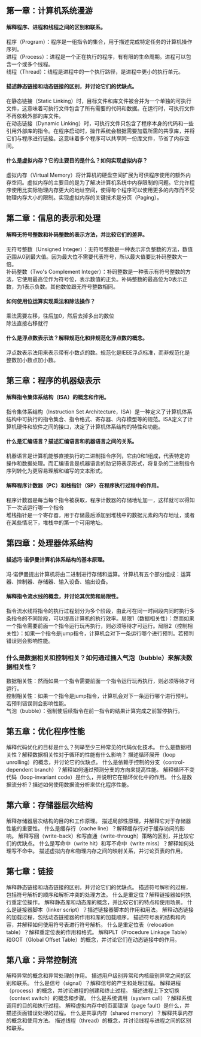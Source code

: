 ## 第一章：计算机系统漫游

#### 解释程序、进程和线程之间的区别和联系。
程序（Program）：程序是一组指令的集合，用于描述完成特定任务的计算机操作序列。<br>
进程（Process）：进程是一个正在执行的程序，有有限的生命周期。进程可以包含一个或多个线程。<br>
线程（Thread）：线程是进程中的一个执行路径，是进程中更小的执行单元。

#### 描述静态链接和动态链接的区别，并讨论它们的优缺点。
在静态链接（Static Linking）时，目标文件和库文件被合并为一个单独的可执行文件，这意味着可执行文件包含了所有需要的代码和数据。在运行时，可执行文件不再依赖外部的库文件。<br>
在动态链接（Dynamic Linking）时，可执行文件只包含了程序本身的代码和一些引用外部库的指令。在程序启动时，操作系统会根据需要加载所需的共享库，并将它们与程序进行链接。这意味着多个程序可以共享同一份库文件，节省了内存空间。<br>

#### 什么是虚拟内存？它的主要目的是什么？如何实现虚拟内存？
虚拟内存（Virtual Memory）将计算机的硬盘空间扩展为可供程序使用的额外内存空间。虚拟内存的主要目的是为了解决计算机系统中内存限制的问题。它允许程序使用比实际物理内存更大的地址空间，使得每个程序可以使用更多的内存而不受物理内存大小的限制。实现虚拟内存的关键技术是分页（Paging）。

## 第二章：信息的表示和处理

#### 解释无符号整数和补码整数的表示方法，并比较它们的差异。
无符号整数（Unsigned Integer）：无符号整数是一种表示非负整数的方法，数值范围从0到最大值。因为最大位不需要代表符号，所以最大值要比补码整数大一倍。<br>
补码整数（Two's Complement Integer）：补码整数是一种表示有符号整数的方法，它使用最高位作为符号位，表示数值的正负。补码整数的最高位为0表示正数，为1表示负数。其他数位跟无符号整数相同。

#### 如何使用位运算实现乘法和除法操作？
乘法需要左移，往后加0，然后去掉多出的数位<br>
除法直接右移就行

#### 什么是浮点数表示法？解释规范化和非规范化浮点数的概念。
浮点数表示法用来表示带有小数点的数。规范化是IEEE浮点标准，而非规范化是整数加小数点加小数。

## 第三章：程序的机器级表示

#### 解释指令集体系结构（ISA）的概念和作用。
指令集体系结构（Instruction Set Architecture，ISA）是一种定义了计算机体系结构中可执行的指令集合、指令格式、寄存器、内存模型等的规范。ISA定义了计算机硬件和软件之间的接口，决定了计算机体系结构的特性和功能。

#### 什么是汇编语言？描述汇编语言和机器语言之间的关系。
机器语言是计算机能够直接执行的二进制指令序列，它由0和1组成，代表特定的操作和数据处理。而汇编语言是机器语言的助记符表示形式，将复杂的二进制指令序列转化为更容易理解和编写的文本形式。

#### 解释程序计数器（PC）和栈指针（SP）在程序执行过程中的作用。
程序计数器是每当每个指令被获取，程序计数器的存储地址加一，这样就可以得知下一次该运行哪一个指令<br>
堆栈指针是一个寄存器，用于存储最后添加到堆栈中的数据元素的内存地址，或者在某些情况下，堆栈中的第一个可用地址。

## 第四章：处理器体系结构

#### 描述冯·诺伊曼计算机体系结构的基本原理。
冯·诺伊曼提出计算机将由二进制进行存储和运算。计算机有五个部分组成：运算器、控制器、存储器、输入设备、输出设备。

#### 解释指令流水线的概念，并讨论其优势和局限性。
指令流水线将指令的执行过程划分为多个阶段，由此可在同一时间段内同时执行多条指令的不同阶段，可以提高计算机的执行效率。局限1（数据相关性）：然而如果一个指令需要前面一个指令运行玩再执行，则必须等待才可运行。局限2（控制相关性）：如果一个指令是jump指令，计算机会对下一条运行哪个进行预判。若预判错误则会影响性能。

### 什么是数据相关和控制相关？如何通过插入气泡（bubble）来解决数据相关性？
数据相关性：然而如果一个指令需要前面一个指令运行玩再执行，则必须等待才可运行。<br>
控制相关性：如果一个指令是jump指令，计算机会对下一条运行哪个进行预判。若预判错误则会影响性能。<br>
气泡（bubble）：强制使后续指令在前一指令的结果计算完成之前暂停执行。

## 第五章：优化程序性能

解释代码优化的目标是什么？列举至少三种常见的代码优化技术。
什么是数据相关性？解释数据相关性对于循环的性能有什么影响？
描述循环展开（loop unrolling）的概念，并讨论它的优缺点。
什么是依赖于控制的分支（control-dependent branch）？解释如何通过预测分支的方向来提高性能。
解释循环不变代码（loop-invariant code）是什么，并说明它在循环优化中的作用。
什么是数据流分析？描述如何使用数据流分析来优化程序性能。

## 第六章：存储器层次结构

解释存储器层次结构的目的和工作原理。
描述局部性原理，并解释它对于存储器性能的重要性。
什么是缓存行（cache line）？解释缓存行对于缓存访问的影响。
解释写回（write-back）和写直通（write-through）策略的区别，并比较它们的优缺点。
什么是写命中（write hit）和写不命中（write miss）？解释如何处理写不命中。
描述虚拟内存和物理内存之间的映射关系，并讨论页表的作用。

## 第七章：链接

解释静态链接和动态链接的区别，并讨论它们的优缺点。
描述符号解析的过程，包括符号解析的顺序和解析冲突的处理方法。
什么是重定位？解释链接器如何执行重定位操作。
解释静态库和动态库的概念，并比较它们的特点和使用场景。
什么是链接器脚本（linker script）？描述链接器脚本的作用和用法。
解释动态链接的加载过程，包括动态链接器的作用和库的加载顺序。
描述符号表的结构和内容，并解释如何使用符号表进行符号解析。
什么是重定位表（relocation table）？解释重定位表的作用和格式。
解释PLT（Procedure Linkage Table）和GOT（Global Offset Table）的概念，并讨论它们在动态链接中的作用。

## 第八章：异常控制流

解释异常的概念和异常处理的作用。
描述用户级别异常和内核级别异常之间的区别和联系。
什么是信号（signal）？解释信号的产生和处理过程。
解释进程（process）的概念，并讨论进程的创建和终止过程。
描述进程上下文切换（context switch）的概念和步骤。
什么是系统调用（system call）？解释系统调用的目的和执行过程。
解释虚拟内存中的页面错误（page fault）是什么，并描述页面错误处理的过程。
什么是共享内存（shared memory）？解释共享内存的概念和使用方法。
描述线程（thread）的概念，并讨论线程与进程之间的区别和联系。
